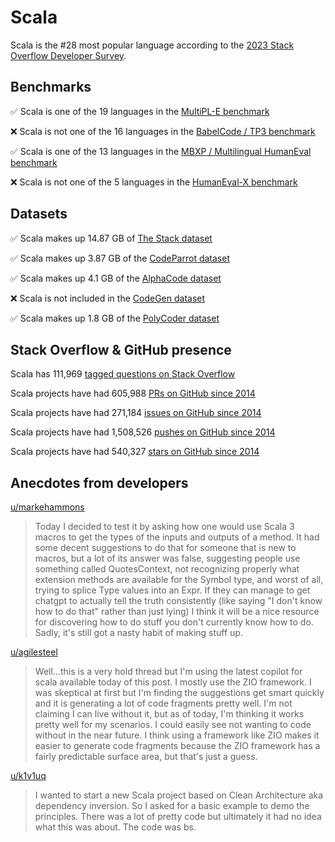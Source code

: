 # Scala

Scala is the #28 most popular language according to the [2023 Stack Overflow Developer Survey](https://survey.stackoverflow.co/2023/#section-most-popular-technologies-programming-scripting-and-markup-languages).

## Benchmarks

✅ Scala is one of the 19 languages in the [MultiPL-E benchmark](https://blog.pearai.dev/an-introduction-to-code-llm-benchmarks-for-software-engineers/#:~:text=couple%20notable%20mentions-,4.%20MultiPL%2DE,-Creator%3A%20Northeastern)

❌ Scala is not one of the 16 languages in the [BabelCode / TP3 benchmark](https://blog.pearai.dev/an-introduction-to-code-llm-benchmarks-for-software-engineers/#:~:text=amazon%2Dscience/mxeval-,12.%20BabelCode%20/%20TP3,-Creator%3A%20Google)

✅ Scala is one of the 13 languages in the [MBXP / Multilingual HumanEval benchmark](https://blog.pearai.dev/an-introduction-to-code-llm-benchmarks-for-software-engineers/#:~:text=11.%20MBXP%20/%20Multilingual%20HumanEval)

❌ Scala is not one of the 5 languages in the [HumanEval-X benchmark](https://blog.pearai.dev/an-introduction-to-code-llm-benchmarks-for-software-engineers/#:~:text=Some%20multilingual%C2%A0benchmarks-,10.%20HumanEval%2DX,-Creator%3A%20Tsinghua)

## Datasets

✅ Scala makes up 14.87 GB of [The Stack dataset](https://arxiv.org/abs/2211.15533)

✅ Scala makes up 3.87 GB of the [CodeParrot dataset](https://huggingface.co/datasets/codeparrot/github-code)

✅ Scala makes up 4.1 GB of the [AlphaCode dataset](https://arxiv.org/abs/2203.07814)

❌ Scala is not included in the [CodeGen dataset](https://arxiv.org/abs/2203.13474)

✅ Scala makes up 1.8 GB of the [PolyCoder dataset](https://arxiv.org/abs/2202.13169)

## Stack Overflow & GitHub presence

Scala has 111,969 [tagged questions on Stack Overflow](https://stackoverflow.com/tags)

Scala projects have had 605,988 [PRs on GitHub since 2014](https://madnight.github.io/githut/#/pull_requests/2023/3)

Scala projects have had 271,184 [issues on GitHub since 2014](https://madnight.github.io/githut/#/issues/2023/3)

Scala projects have had 1,508,526 [pushes on GitHub since 2014](https://madnight.github.io/githut/#/pushes/2023/3)

Scala projects have had 540,327 [stars on GitHub since 2014](https://madnight.github.io/githut/#/stars/2023/3)

## Anecdotes from developers

[u/markehammons](https://www.reddit.com/r/scala/comments/124ocqh/scala_and_chatgpt/)
> Today I decided to test it by asking how one would use Scala 3 macros to get the types of the inputs and outputs of a method. It had some decent suggestions to do that for someone that is new to macros, but a lot of its answer was false, suggesting people use something called QuotesContext, not recognizing properly what extension methods are available for the Symbol type, and worst of all, trying to splice Type values into an Expr. If they can manage to get chatgpt to actually tell the truth consistently (like saying "I don't know how to do that" rather than just lying) I think it will be a nice resource for discovering how to do stuff you don't currently know how to do. Sadly, it's still got a nasty habit of making stuff up.

[u/agilesteel](https://www.reddit.com/r/scala/comments/ovoc8n/github_copilot_for_scala_does_it_work/)
> Well...this is a very hold thread but I'm using the latest copilot for scala available today of this post. I mostly use the ZIO framework. I was skeptical at first but I'm finding the suggestions get smart quickly and it is generating a lot of code fragments pretty well. I'm not claiming I can live without it, but as of today, I'm thinking it works pretty well for my scenarios. I could easily see not wanting to code without in the near future.  I think using a framework like ZIO makes it easier to generate code fragments because the ZIO framework has a fairly predictable surface area, but that's just a guess.

[u/k1v1uq](https://www.reddit.com/r/ChatGPTCoding/comments/zpunkt/comment/j25ftsr/?utm_source=share&utm_medium=web2x&context=3)
> I wanted to start a new Scala project based on Clean Architecture aka dependency inversion. So I asked for a basic example to demo the principles. There was a lot of pretty code but ultimately it had no idea what this was about. The code was bs.